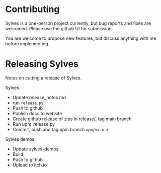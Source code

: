# Contributing

Sylves is a one-person project currently, but bug reports and fixes are welcomed. Please use the github UI for submission.

You are welcome to propose new features, but discuss anything with me before implementing.


# Releasing Sylves

Notes on cutting a release of Sylves.

Sylves
* Update release_notes.md
* run `release.py`
* Push to github
* Publish docs to website
* Create github release of zips in release/, tag main branch
* Run upm_release.py
* Commit, push and tag upm branch `upm/vx.x.x`

Sylves demos
* Update sylves-demos
* Build
* Push to github
* Upload to itch.io
